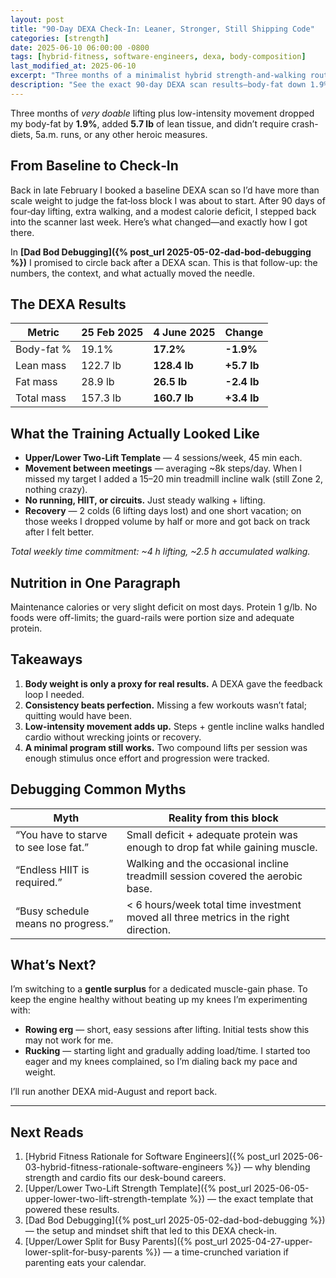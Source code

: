 ```yaml
---
layout: post
title: "90-Day DEXA Check-In: Leaner, Stronger, Still Shipping Code"
categories: [strength]
date: 2025-06-10 06:00:00 -0800
tags: [hybrid-fitness, software-engineers, dexa, body-composition]
last_modified_at: 2025-06-10
excerpt: "Three months of a minimalist hybrid strength-and-walking routine helped me drop 1.9 percentage-points of body-fat and add 5.7 lb of muscle—despite colds, vacations, and a full-time coding job."
description: "See the exact 90-day DEXA scan results—body-fat down 1.9%, lean mass up 5.7 lb—plus the minimalist hybrid program any busy software engineer can follow."
---
```


Three months of *very doable* lifting plus low-intensity movement dropped my body-fat by **1.9%**, added **5.7 lb** of lean tissue, and didn’t require crash-diets, 5a.m. runs, or any other heroic measures.

## From Baseline to Check‑In

Back in late February I booked a baseline DEXA scan so I’d have more than scale weight to judge the fat‑loss block I was about to start. After 90 days of four‑day lifting, extra walking, and a modest calorie deficit, I stepped back into the scanner last week. Here’s what changed—and exactly how I got there.

In **[Dad Bod Debugging]({% post_url 2025-05-02-dad-bod-debugging %})** I promised to circle back after a DEXA scan. This is that follow-up: the numbers, the context, and what actually moved the needle.
## The DEXA Results


| Metric | 25 Feb 2025 | 4 June 2025 | Change |
| --- | --- | --- | --- |
| Body-fat % | 19.1% | **17.2%** | **-1.9%** |
| Lean mass | 122.7 lb | **128.4 lb** | **+5.7 lb** |
| Fat mass | 28.9 lb | **26.5 lb** | **-2.4 lb** |
| Total mass | 157.3 lb | **160.7 lb** | **+3.4 lb** |

## What the Training Actually Looked Like

* **Upper/Lower Two-Lift Template** — 4 sessions/week, 45 min each.
* **Movement between meetings** — averaging ~8k steps/day. When I missed my target I added a 15–20 min treadmill incline walk (still Zone 2, nothing crazy).
* **No running, HIIT, or circuits.** Just steady walking + lifting.
* **Recovery** — 2 colds (6 lifting days lost) and one short vacation; on those weeks I dropped volume by half or more and got back on track after I felt better.

_Total weekly time commitment: ~4 h lifting, ~2.5 h accumulated walking._

## Nutrition in One Paragraph

Maintenance calories or very slight deficit on most days. Protein 1 g/lb. No foods were off-limits; the guard-rails were portion size and adequate protein.

## Takeaways

1. **Body weight is only a proxy for real results.** A DEXA gave the feedback loop I needed.
2. **Consistency beats perfection.** Missing a few workouts wasn’t fatal; quitting would have been.
3. **Low-intensity movement adds up.** Steps + gentle incline walks handled cardio without wrecking joints or recovery.
4. **A minimal program still works.** Two compound lifts per session was enough stimulus once effort and progression were tracked.

## Debugging Common Myths

| Myth | Reality from this block |
| --- | --- |
| “You have to starve to see lose fat.” | Small deficit + adequate protein was enough to drop fat while gaining muscle. |
| “Endless HIIT is required.” | Walking and the occasional incline treadmill session covered the aerobic base. |
| “Busy schedule means no progress.” | < 6 hours/week total time investment moved all three metrics in the right direction. |

## What’s Next?

I’m switching to a **gentle surplus** for a dedicated muscle-gain phase. To keep the engine healthy without beating up my knees I’m experimenting with:

* **Rowing erg** — short, easy sessions after lifting. Initial tests show this may not work for me.
* **Rucking** — starting light and gradually adding load/time. I started too eager and my knees complained, so I’m dialing back my pace and weight.

I’ll run another DEXA mid-August and report back.

---

## Next Reads

1. [Hybrid Fitness Rationale for Software Engineers]({% post_url 2025-06-03-hybrid-fitness-rationale-software-engineers %}) — why blending strength and cardio fits our desk-bound careers.
2. [Upper/Lower Two-Lift Strength Template]({% post_url 2025-06-05-upper-lower-two-lift-strength-template %}) — the exact template that powered these results.
3. [Dad Bod Debugging]({% post_url 2025-05-02-dad-bod-debugging %}) — the setup and mindset shift that led to this DEXA check-in.
4. [Upper/Lower Split for Busy Parents]({% post_url 2025-04-27-upper-lower-split-for-busy-parents %}) — a time-crunched variation if parenting eats your calendar.
